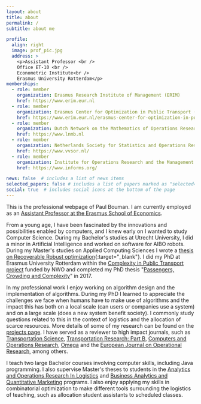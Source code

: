 ```yaml
---
layout: about
title: about
permalink: /
subtitle: about me

profile:
  align: right
  image: prof_pic.jpg
  address: >
    <p>Assistant Professor <br />
    Office ET-10 <br />
    Econometric Institute<br />
    Erasmus University Rotterdam</p>
memberships:
  - role: member
    organization: Erasmus Research Institute of Management (ERIM)
    href: https://www.erim.eur.nl
  - role: member
    organization: Erasmus Center for Optimization in Public Transport (ECOPT)
    href: https://www.erim.eur.nl/erasmus-center-for-optimization-in-public-transport/
  - role: member
    organization: Dutch Network on the Mathematics of Operations Research (LNMB)
    href: https://www.lnmb.nl
  - role: member
    organization: Netherlands Society for Statistics and Operations Research (VVSOR)
    href: https://www.vvsor.nl/
  - role: member
    organization: Institute for Operations Research and the Management Sciences (INFORMS)
    href: https://www.informs.org/         

news: false  # includes a list of news items
selected_papers: false # includes a list of papers marked as "selected={true}"
social: true  # includes social icons at the bottom of the page
---
```


This is the professional webpage of Paul Bouman. I am currently employed as an [Assistant Professor at the Erasmus School of Economics](https://www.eur.nl/en/ese/people/paul-bouman).

From a young age, I have been fascinated by the innovations and possibilities enabled by computers, and I knew early on I wanted to study Computer Science. During my Bachelor's studies at Utrecht University, I did a minor in Artificial Intelligence and worked on software for AIBO robots. During my Master's studies on Applied Computing Sciences I wrote a [thesis on Recoverable Robust optimization](/assets/pdf/msc-thesis.pdf){:target="_blank"}. I did my PhD at Erasmus University Rotterdam within the [Complexity in Public Transport project](/projects/phd_computr) funded by NWO and completed my PhD thesis "[Passengers, Crowding and Complexity](https://repub.eur.nl/pub/100767)" in 2017.

In my professional work I enjoy working on algorithm design and the implementation of algorithms. During my PhD I learned to appreciate the challenges we face when humans have to make use of algorithms and the impact this has both on a local scale (can users or companies use a system) and on a large scale (does a new system benefit society). I commonly study questions related to this in the context of logistics and the allocation of scarce resources. More details of some of my research can be found on the [projects page](/projects). I have served as a reviewer to high impact journals, such as [Transportation Science](https://pubsonline.informs.org/journal/trsc), [Transportation Research: Part B](https://www.sciencedirect.com/journal/transportation-research-part-b-methodological), [Computers and Operations Research](https://www.sciencedirect.com/journal/computers-and-operations-research), [Omega](https://www.sciencedirect.com/journal/omega) and the [European Journal on Operational Research](https://www.sciencedirect.com/journal/european-journal-of-operational-research), among others.

I teach two large Bachelor courses involving computer skills, including Java programming. I also supervise Master's theses to students in the [Analytics and Operations Research In Logistics](https://www.eur.nl/en/master/analytics-and-operations-research-logistics) and [Business Analytics and Quantitative Marketing](https://www.eur.nl/en/master/business-analytics-and-quantitative-marketing) programs. I also enjoy applying my skills in combinatorial optimization to make different tools surrounding the logistics of teaching, such as allocation student assistants to scheduled classes.
